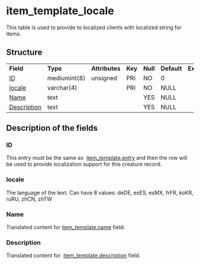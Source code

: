 # item\_template\_locale

This table is used to provide to localized clients with localized string for items.

## Structure

|                                 |              |                |         |          |             |           |             |
|---------------------------------|--------------|----------------|---------|----------|-------------|-----------|-------------|
| **Field**                       | **Type**     | **Attributes** | **Key** | **Null** | **Default** | **Extra** | **Comment** |
| [ID](#id)                       | mediumint(8) | unsigned       | PRI     | NO       | 0           |           |             |
| [locale](#locale)               | varchar(4)   |                | PRI     | NO       | NULL        |           |             |
| [Name](#name)                   | text         |                |         | YES      | NULL        |           |             |
| [Description](#description)     | text         |                |         | YES      | NULL        |           |             |

## Description of the fields

### ID

This entry must be the same as  [item\_template.entry](item_template.md#entry) and then the row will be used to provide localization support for this creature record.

### locale

The language of the text.
Can have 8 values: deDE, esES, esMX, frFR, koKR, ruRU, zhCN, zhTW

### Name

Translated content for [item\_template.name](item_template.md#name) field.

### Description

Translated content for  [item\_template.description](item_template.md#description) field.

